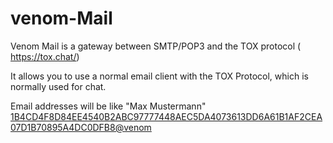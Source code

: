 # venom-Mail

Venom Mail is a gateway between SMTP/POP3 and the TOX protocol ( https://tox.chat/) 

It allows you to use a normal email client with the TOX Protocol, which is normally used for chat. 

Email addresses will be like "Max Mustermann" <1B4CD4F8D84EE4540B2ABC97777448AEC5DA4073613DD6A61B1AF2CEA07D1B70895A4DC0DFB8@venom>




